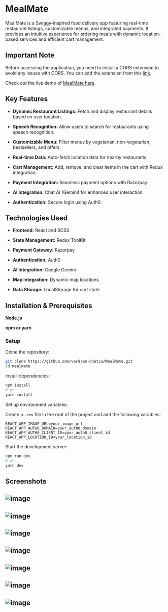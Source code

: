 # **MealMate**

MealMate is a Swiggy-inspired food delivery app featuring real-time restaurant listings, customizable menus, and integrated payments. It provides an intuitive experience for ordering meals with dynamic location-based services and efficient cart management.

## **Important Note**

<p>Before accessing the application, you need to install a CORS extension to avoid any issues with CORS. You can add the extension from this <a href="https://chromewebstore.google.com/detail/allow-cors-access-control/lhobafahddgcelffkeicbaginigeejlf?hl=en-US&utm_source=ext_sidebar" target="_blank" rel="noopener noreferrer">link</a>.</p>

<p>Check out the live demo of <a href="https://mealmatebyvardaan.vercel.app/" target="_blank" rel="noopener noreferrer">MealMate here</a>.</p>


## **Key Features**

- **Dynamic Restaurant Listings:** Fetch and display restaurant details based on user location.

- **Speech Recognition:** Allow users to search for restaurants using speech recognition.

- **Customizable Menu:** Filter menus by vegetarian, non-vegetarian, bestsellers, and offers.

- **Real-time Data:** Auto-fetch location data for nearby restaurants.

- **Cart Management:** Add, remove, and clear items in the cart with Redux integration.

- **Payment Integration:** Seamless payment options with Razorpay.

- **AI Integration:** Chat AI (Gemini) for enhanced user interaction.

- **Authentication:** Secure login using Auth0.

## **Technologies Used**

- **Frontend:** React and SCSS

- **State Management:** Redux ToolKit

- **Payment Gateway:** Razorpay

- **Authentication:** Auth0

- **AI Integration:** Google Gemini

- **Map Integration:** Dynamic map locations

- **Data Storage:** LocalStorage for cart state

## **Installation & Prerequisites**

**Node.js**

**npm or yarn**

### Setup

Clone the repository:

```bash
git clone https://github.com/vardaan-bhatia/MealMate.git
cd mealmate
```

Install dependencies:

```bash
npm install
# or
yarn install
```

Set up environment variables:

Create a `.env` file in the root of the project and add the following variables:

```
REACT_APP_IMAGE_URL=your_image_url
REACT_APP_AUTH0_DOMAIN=your_auth0_domain
REACT_APP_AUTH0_CLIENT_ID=your_auth0_client_id
REACT_APP_LOCATION_ID=your_location_id
```

Start the development server:

```bash
npm run dev
# or
yarn dev
```

## **Screenshots**

![image](https://github.com/user-attachments/assets/6ca5b8f3-14dd-4506-a5c1-d21a5d4a35cf)
---

![image](https://github.com/user-attachments/assets/bd850edd-6816-4781-893b-2921d38dd15e)
---

![image](https://github.com/user-attachments/assets/36ad4cb9-c064-4514-91cc-5e15759ce1da)
---

![image](https://github.com/user-attachments/assets/c9a1f544-1fb6-4c38-8e72-9d6951ae7c82)
---

![image](https://github.com/user-attachments/assets/52ad05de-7f2b-492f-b422-e2ca4daff1ba)
---

![image](https://github.com/user-attachments/assets/1c987a50-2c16-4f13-930f-c52a6473e7e8)
---

![image](https://github.com/user-attachments/assets/c4bb4bba-0740-4469-8599-5522ae8f9190)
---
